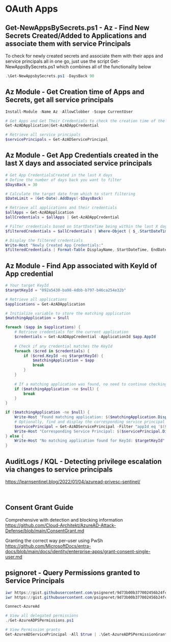 # OAuth Apps

## Get-NewAppsBySecrets.ps1 - Az - Find New Secrets Created/Added to Applications and associate them with service Principals 
To check for newly created secrets and associate them with their apps and service principals all in one go, just use the script Get-NewAppsBySecrets.ps1 which combines all of the functionality below

```powershell
.\Get-NewAppsbySecrets.ps1 -DaysBack 90
```

## Az Module - Get Creation time of Apps and Secrets, get all service principals
```powershell
Install-Module -Name Az -AllowClobber -Scope CurrentUser

# Get Apps and Get Their Credentials to check the creation time of the app/secret
Get-AzADApplication|Get-AzADAppCredential

# Retrieve all service principals 
$servicePrincipals = Get-AzADServicePrincipal
```

## Az Module - Get App Credentials created in the last X days and associated service principals
```powershell
# Get App CredentialsCreated in the last X days
# Define the number of days back you want to filter
$DaysBack = 30 

# Calculate the target date from which to start filtering
$DateLimit = (Get-Date).AddDays(-$DaysBack)

# Retrieve all applications and their credentials
$allApps = Get-AzADApplication
$allCredentials = $allApps | Get-AzADAppCredential

# Filter credentials based on StartDateTime being within the last X days
$filteredCredentials = $allCredentials | Where-Object { $_.StartDateTime -gt $DateLimit }

# Display the filtered credentials
Write-Host "Newly Created App Credentials:"
$filteredCredentials | Format-Table DisplayName, StartDateTime, EndDateTime, KeyId
```

## Az Module - Find App associated with KeyId of App credential
```powershell
# Your target KeyId
$targetKeyId = "092a5430-ba98-4dbb-b797-b46ca254e32b"

# Retrieve all applications
$applications = Get-AzADApplication

# Initialize variable to store the matching application
$matchingApplication = $null

foreach ($app in $applications) {
    # Retrieve credentials for the current application
    $credentials = Get-AzADAppCredential -ApplicationId $app.AppId
    
    # Check if any credential matches the KeyId
    foreach ($cred in $credentials) {
        if ($cred.KeyId -eq $targetKeyId) {
            $matchingApplication = $app
            break
        }
    }
    
    # If a matching application was found, no need to continue checking
    if ($matchingApplication -ne $null) {
        break
    }
}

if ($matchingApplication -ne $null) {
    Write-Host "Found matching application: $($matchingApplication.DisplayName) with AppId: $($matchingApplication.AppId)"
    # Optionally, find and display the corresponding service principal
    $servicePrincipal = Get-AzADServicePrincipal -Filter "appId eq '$($matchingApplication.AppId)'"
    Write-Host "Corresponding Service Principal: $($servicePrincipal.DisplayName)"
} else {
    Write-Host "No matching application found for KeyId: $targetKeyId"
}
```

## AuditLogs / KQL - Detecting privilege escalation via changes to service principals
https://learnsentinel.blog/2022/01/04/azuread-privesc-sentinel/

<br>

## Consent Grant Guide
Comprehensive with detection and blocking information
https://github.com/Cloud-Architekt/AzureAD-Attack-Defense/blob/main/ConsentGrant.md

Granting the correct way per-user using PwSh
https://github.com/MicrosoftDocs/entra-docs/blob/main/docs/identity/enterprise-apps/grant-consent-single-user.md

## psignoret - Query Permissions granted to Service Principals
```powershell
iwr https://gist.githubusercontent.com/psignoret/9d73b00b377002456b24fcb808265c23/raw/7d2bd76a5fafc744bb9d920f8131c9dfb024a1df/Get-AzureADPSPermissionGrants.ps1 -o Get-AzureADPSPermissionGrants.ps1
iwr https://gist.githubusercontent.com/psignoret/9d73b00b377002456b24fcb808265c23/raw/7d2bd76a5fafc744bb9d920f8131c9dfb024a1df/Get-AzureADPSPermissions.ps1 -o Get-AzureADPSPermissions.ps1 

Connect-AzureAd

# View all delegated permissions
./Get-AzureADPSPermissions.ps1

# View Permission grants
Get-AzureADServicePrincipal -All $true | .\Get-AzureADPSPermissionGrants.ps1 -Preload
```
